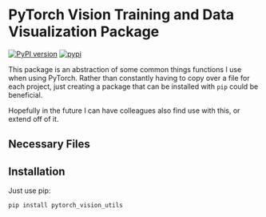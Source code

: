 # PyTorch Vision Training and Data Visualization Package
[![PyPI version](https://badge.fury.io/py/pytorch-vision-utils.svg)](https://badge.fury.io/py/pytorch-vision-utils)
[![pypi](https://github.com/nclgbd/PyTorch-Utilities/actions/workflows/python-publish.yml/badge.svg)](https://github.com/nclgbd/PyTorch-Utilities/actions/workflows/python-publish.yml)

This package is an abstraction of some common things functions I use when using PyTorch. Rather than constantly having to copy over a file for each project, just creating a package that can be installed with `pip` could be beneficial.

Hopefully in the future I can have colleagues also find use with this, or extend off of it.


## Necessary Files


## Installation
Just use pip:
```bash
pip install pytorch_vision_utils
```
